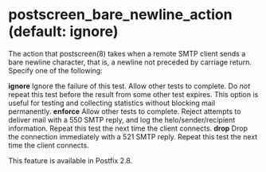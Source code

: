 # postscreen_bare_newline_action (default: ignore)
 The action that postscreen(8) takes when a remote SMTP client sends
a bare newline character, that is, a newline not preceded by carriage
return. Specify one of the following: 



 **ignore** 
 Ignore the failure of this test. Allow other tests to complete.
Do *not* repeat this test before the result from some
other test expires.
This option is useful for testing and collecting statistics
without blocking mail permanently. 
 **enforce** 
 Allow other tests to complete. Reject attempts to deliver mail
with a 550 SMTP reply, and log the helo/sender/recipient information.
Repeat this test the next time the client connects. 
 **drop** 
 Drop the connection immediately with a 521 SMTP reply. Repeat
this test the next time the client connects. 

 This feature is available in Postfix 2.8. 


